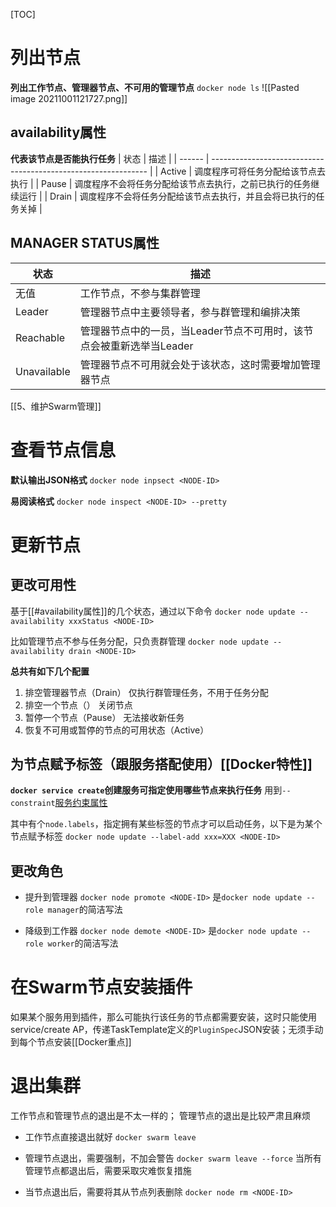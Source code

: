 [TOC]

# 列出节点
**列出工作节点、管理器节点、不可用的管理节点**
`docker node ls`
![[Pasted image 20211001121727.png]]

## availability属性
**代表该节点是否能执行任务**
| 状态   | 描述                                                           |
| ------ | -------------------------------------------------------------- |
| Active | 调度程序可将任务分配给该节点去执行                             |
| Pause  | 调度程序不会将任务分配给该节点去执行，之前已执行的任务继续运行 |
| Drain  | 调度程序不会将任务分配给该节点去执行，并且会将已执行的任务关掉 |

## MANAGER STATUS属性
| 状态        | 描述                                                                 |
| ----------- | -------------------------------------------------------------------- |
| 无值        | 工作节点，不参与集群管理                                             |
| Leader      | 管理器节点中主要领导者，参与群管理和编排决策                         |
| Reachable   | 管理器节点中的一员，当Leader节点不可用时，该节点会被重新选举当Leader |
| Unavailable | 管理器节点不可用就会处于该状态，这时需要增加管理器节点               |

[[5、维护Swarm管理]] 

# 查看节点信息
**默认输出JSON格式**
`docker node inpsect <NODE-ID>`

**易阅读格式**
`docker node inspect <NODE-ID> --pretty`

# 更新节点
## 更改可用性
基于[[#availability属性]]的几个状态，通过以下命令
`docker node update --availability xxxStatus <NODE-ID>`

比如管理节点不参与任务分配，只负责群管理
`docker node update --availability drain <NODE-ID>`

**总共有如下几个配置**
1. 排空管理器节点（Drain）
    仅执行群管理任务，不用于任务分配
2. 排空一个节点（）
    关闭节点
3. 暂停一个节点（Pause）
    无法接收新任务
4. 恢复不可用或暂停的节点的可用状态（Active）

## 为节点赋予标签（跟服务搭配使用）[[Docker特性]]
**`docker service create`创建服务可指定使用哪些节点来执行任务**
用到`--constraint`[服务约束属性](https://docs.docker.com/engine/reference/commandline/service_create/#specify-service-constraints---constraint)

其中有个`node.labels`，指定拥有某些标签的节点才可以启动任务，以下是为某个节点赋予标签
`docker node update --label-add xxx=XXX <NODE-ID>`

## 更改角色
* 提升到管理器
`docker node promote <NODE-ID>`
是`docker node update --role manager`的简洁写法

* 降级到工作器
`docker node demote <NODE-ID>`
是`docker node update --role worker`的简洁写法


# 在Swarm节点安装插件
如果某个服务用到插件，那么可能执行该任务的节点都需要安装，这时只能使用service/create AP，传递TaskTemplate定义的`PluginSpec`JSON安装；无须手动到每个节点安装[[Docker重点]]

# 退出集群
工作节点和管理节点的退出是不太一样的；
管理节点的退出是比较严肃且麻烦

* 工作节点直接退出就好
`docker swarm leave`

* 管理节点退出，需要强制，不加会警告
`docker swarm leave --force`
当所有管理节点都退出后，需要采取灾难恢复措施


* 当节点退出后，需要将其从节点列表删除
`docker node rm <NODE-ID>`